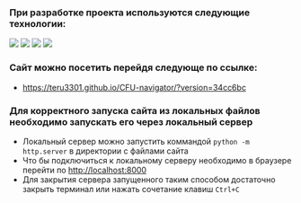 ### При разработке проекта используются следующие технологии:
<img src="https://img.shields.io/badge/git-F05032?style=for-the-badge&logo=git&logoColor=ffffff"/> <img src="https://img.shields.io/badge/html5-E34F26?style=for-the-badge&logo=html5&logoColor=ffffff"/> <img src="https://img.shields.io/badge/css-1572B6?style=for-the-badge&logo=css3&logoColor=ffffff"/> <img src="https://img.shields.io/badge/javascript-F7DF1E?style=for-the-badge&logo=javascript&logoColor=ffffff"/>

### Сайт можно посетить перейдя следующе по ссылке:
 - https://teru3301.github.io/CFU-navigator/?version=34cc6bc

### Для корректного запуска сайта из локальных файлов необходимо запускать его через локальный сервер
 - Локальный сервер можно запустить коммандой ```python -m http.server``` в директории с файлами сайта
 - Что бы подключиться к локальному серверу необходимо в браузере перейти по <http://localhost:8000>
 - Для закрытия сервера запущенного таким способом достаточно закрыть терминал или нажать сочетание клавиш ```Ctrl+C```
